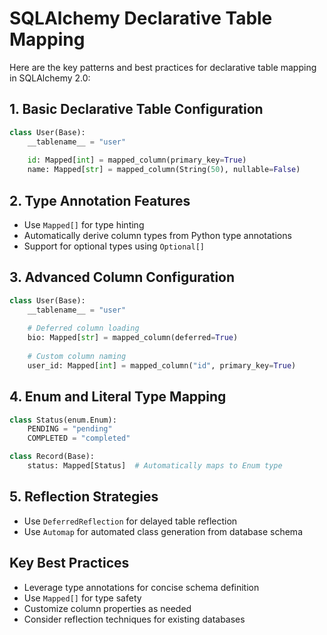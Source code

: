 # SQLAlchemy Declarative Table Mapping

Here are the key patterns and best practices for declarative table mapping in SQLAlchemy 2.0:

## 1. Basic Declarative Table Configuration
```python
class User(Base):
    __tablename__ = "user"
    
    id: Mapped[int] = mapped_column(primary_key=True)
    name: Mapped[str] = mapped_column(String(50), nullable=False)
```

## 2. Type Annotation Features
- Use `Mapped[]` for type hinting
- Automatically derive column types from Python type annotations
- Support for optional types using `Optional[]`

## 3. Advanced Column Configuration
```python
class User(Base):
    __tablename__ = "user"
    
    # Deferred column loading
    bio: Mapped[str] = mapped_column(deferred=True)
    
    # Custom column naming
    user_id: Mapped[int] = mapped_column("id", primary_key=True)
```

## 4. Enum and Literal Type Mapping
```python
class Status(enum.Enum):
    PENDING = "pending"
    COMPLETED = "completed"

class Record(Base):
    status: Mapped[Status]  # Automatically maps to Enum type
```

## 5. Reflection Strategies
- Use `DeferredReflection` for delayed table reflection
- Use `Automap` for automated class generation from database schema

## Key Best Practices
- Leverage type annotations for concise schema definition
- Use `Mapped[]` for type safety
- Customize column properties as needed
- Consider reflection techniques for existing databases